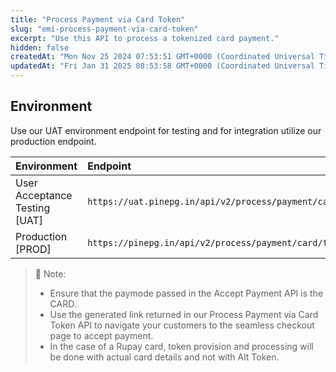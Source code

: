 ```yaml
---
title: "Process Payment via Card Token"
slug: "emi-process-payment-via-card-token"
excerpt: "Use this API to process a tokenized card payment."
hidden: false
createdAt: "Mon Nov 25 2024 07:53:51 GMT+0000 (Coordinated Universal Time)"
updatedAt: "Fri Jan 31 2025 08:53:58 GMT+0000 (Coordinated Universal Time)"
---
```

## Environment

Use our UAT environment endpoint for testing and for integration utilize our production endpoint.

| Environment                   | Endpoint                                                     |
| :---------------------------- | :----------------------------------------------------------- |
| User Acceptance Testing [UAT] | `https://uat.pinepg.in/api/v2/process/payment/card/tokenize` |
| Production [PROD]             | `https://pinepg.in/api/v2/process/payment/card/tokenize`     |

> 📘 Note:
> 
> - Ensure that the paymode passed in the Accept Payment API is the CARD.
> - Use the generated link returned in our Process Payment via Card Token API to navigate your customers to the seamless checkout page to accept payment.
> - In the case of a Rupay card, token provision and processing will be done with actual card details and not with Alt Token.
